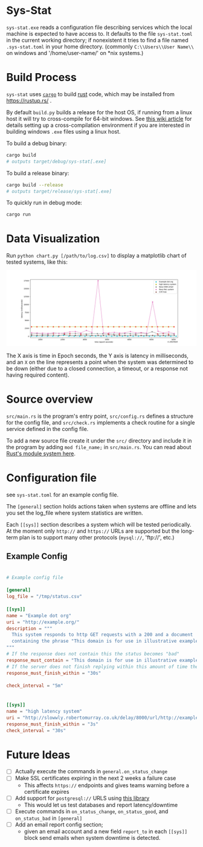 
# Sys-Stat

`sys-stat.exe` reads a configuration file
describing services which the local machine is expected to
have access to. It defaults to the file `sys-stat.toml` in
the current working directory; if nonexistent it tries
to find a file named `.sys-stat.toml` in your home directory.
(commonly `C:\\Users\\User Name\\` on windows and '/home/user-name/' on \*nix systems.)

# Build Process

`sys-stat` uses [`cargo`](https://doc.rust-lang.org/book/ch01-03-hello-cargo.html)
to build [rust](https://www.rust-lang.org/) code,
which may be installed from https://rustup.rs/ .

By default `build.py` builds a release for the host OS,
if running from a linux host it will try to cross-compile
for 64-bit windows. See [this wiki article](https://wiki.archlinux.org/index.php/Rust#Cross_compiling)
for details setting up a cross-compilation environment if you are interested in building windows
`.exe` files using a linux host.

To build a debug binary:

```bash
cargo build
# outputs target/debug/sys-stat[.exe]
```

To build a release binary:

```bash
cargo build --release
# outputs target/release/sys-stat[.exe]
```

To quickly run in debug mode:

```bash
cargo run
```

# Data Visualization

Run `python chart.py [/path/to/log.csv]` to display
a matplotlib chart of tested systems, like this:

![Example Chart](example_chart.jpg)

The X axis is time in Epoch seconds, the Y axis is latency in milliseconds,
and an `X` on the line represents a point when the system was determined to
be down (either due to a closed connection, a timeout, or a response not having required content).

# Source overview

`src/main.rs` is the program's entry point,
`src/config.rs` defines a structure for the config file,
and `src/check.rs` implements a check routine for a single service
defined in the config file.

To add a new source file create it under the `src/` directory
and include it in the program by adding `mod file_name;` in `src/main.rs`.
You can read about [Rust's module system here](https://doc.rust-lang.org/rust-by-example/mod.html).


# Configuration file

see `sys-stat.toml` for an example config file.

The `[general]` section holds actions taken when
systems are offline and lets you set the log_file
where system statistics are written.

Each `[[sys]]` section describes a system which
will be tested periodically. At the moment only
`http://` and `https://` URLs are supported but the
long-term plan is to support many other protocols (`mysql://`, 'ftp://', etc.)

## Example Config

```toml

# Example config file

[general]
log_file = "/tmp/status.csv"

[[sys]]
name = "Example dot org"
uri = "http://example.org/"
description = """
  This system responds to http GET requests with a 200 and a document
  containing the phrase "This domain is for use in illustrative examples in documents".
"""
# If the response does not contain this the status becomes "bad"
response_must_contain = "This domain is for use in illustrative examples in documents"
# If the server does not finish replying within this amount of time the status becomes "bad"
response_must_finish_within = "30s"

check_interval = "5m"


[[sys]]
name = "high latency system"
uri = "http://slowwly.robertomurray.co.uk/delay/8000/url/http://example.org"
response_must_finish_within = "3s"
check_interval = "30s"

```

# Future Ideas

 - [ ] Actually execute the commands in `general.on_status_change`
 - [ ] Make SSL certificates expiring in the next 2 weeks a failure case
    - This affects `https://` endpoints and gives teams warning before a certificate expires
 - [ ] Add support for `postgresql://` URLS using [this library](https://docs.rs/postgres/0.17.5/postgres/)
    - This would let us test databases and report latency/downtime
 - [ ] Execute commands in `on_status_change`, `on_status_good`, and `on_status_bad` in `[general]`
 - [ ] Add an email report config section;
    - given an email account and a new field `report_to` in each `[[sys]]` block
      send emails when system downtime is detected.


